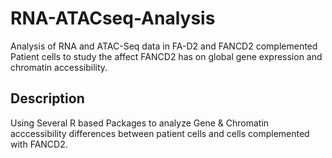 # RNA-ATACseq-Analysis
Analysis of RNA and ATAC-Seq data in FA-D2 and FANCD2 complemented Patient cells to study the affect FANCD2 has on global gene expression and chromatin accessibility.
## Description
Using Several R based Packages to analyze Gene & Chromatin acccessibility differences between patient cells and cells complemented with FANCD2.
